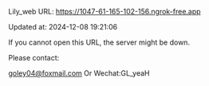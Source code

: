Lily_web URL: https://1047-61-165-102-156.ngrok-free.app

Updated at: 2024-12-08 19:21:06

If you cannot open this URL, the server might be down.

Please contact: 

goley04@foxmail.com Or Wechat:GL_yeaH